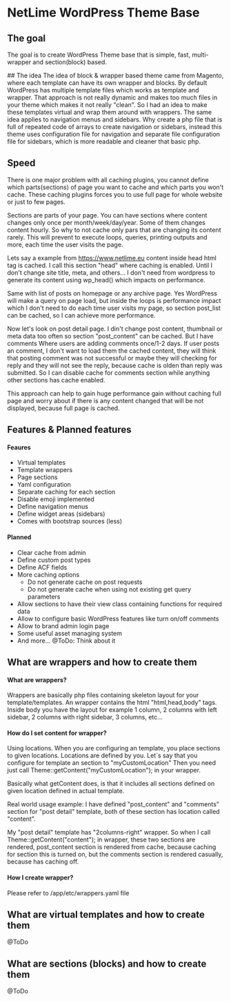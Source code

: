 # NetLime WordPress Theme Base

## The goal
The goal is to create WordPress Theme base that is simple, fast, multi-wrapper and section(block) based.

## The idea
The idea of block & wrapper based theme came from Magento, where each template can have its own
wrapper and blocks. By default WordPress has multiple template files which works as template and wrapper.
That approach is not really dynamic and makes too much files in your theme which makes it not really "clean". 
So I had an idea to make these templates virtual and wrap them around with wrappers.
The same idea applies to navigation menus and sidebars. Why create a php file that is full of repeated
code of arrays to create navigation or sidebars, instead this theme uses configuration file for navigation and
separate file configuration file for sidebars, which is more readable and cleaner that basic php.

## Speed
There is one major problem with all caching plugins, you cannot define which parts(sections) of page
you want to cache and which parts you won't cache. These caching plugins forces you to use full page for whole website
or just to few pages.
    
Sections are parts of your page. You can have sections where content changes only once per month/week/day/year. 
Some of them changes content hourly. So why to not cache only pars that are changing its content rarely.
This will prevent to execute loops, queries, printing outputs and more, each time the user visits the page.

Lets say a example from https://www.netlime.eu content inside head html tag is cached. I call this section
"head" where caching is enabled. Until I don't change site title, meta, and others... I don't need from wordpress
to generate its content using wp_head() which impacts on performance.

Same with list of posts on homepage or any archive page. Yes WordPress will make a query on page load, but inside the loops is performance impact
which I don't need to do each time user visits my page, so section post_list can be cached, so I can achieve more performance.

Now let's look on post detail page. I din't change post content, thumbnail or meta data too often so section "post_content" can be cached. But I have comments
Where users are adding comments once/1-2 days. If user posts an comment, I don't want to load them the 
cached content, they will think that posting comment was not successful or maybe they will checking for reply and they will not
see the reply, because cache is olden than reply was submitted. So I can disable cache for comments section while anything other 
sections has cache enabled.

This approach can help to gain huge performance gain without caching full page and worry about if there is any content changed that 
will be not displayed, because full page is cached.

## Features & Planned features
#### Feaures
* Virtual templates
* Template wrappers
* Page sections
* Yaml configuration
* Separate caching for each section
* Disable emoji implemented
* Define navigation menus
* Define widget areas (sidebars)
* Comes with bootstrap sources (less)

#### Planned
* Clear cache from admin
* Define custom post types
* Define ACF fields
* More caching options
  * Do not generate cache on post requests
  * Do not generate cache when using not existing get query parameters
* Allow sections to have their view class containing functions for required data
* Allow to configure basic WordPress features like turn on/off comments
* Allow to brand admin login page
* Some useful asset managing system
* And more... @ToDo: Think about it

## What are wrappers and how to create them
#### What are wrappers?
Wrappers are basically php files containing skeleton layout for your template/templates.
An wrapper contains the html "html,head,body" tags. Inside body you have the layout for example
1 column, 2 columns with left sidebar, 2 columns with right sidebar, 3 columns, etc...

#### How do I set content for wrapper?
Using locations. When you are configuring an template, you place sections to given locations.
Locations are defined by you. Let´s say that you configure for template an section to "myCustomLocation"
Then you need just call Theme::getContent("myCustomLocation"); in your wrapper.

Basically what getContent does, is that it includes all sections defined on given location defined
in actual template.

Real world usage example:
I have defined "post_content" and "comments" section for "post detail" template, both of these 
section has location called "content".

My "post detail" template has "2columns-right" wrapper. So when I call Theme::getContent("content"); 
in wrapper, these two sections are rendered, post_content section is rendered from cache, 
because caching for section this is turned on, but the comments section is rendered casually, because has caching off.

#### How I create wrapper?
Please refer to /app/etc/wrappers.yaml file

## What are virtual templates and how to create them
@ToDo

## What are sections (blocks) and how to create them
@ToDo
